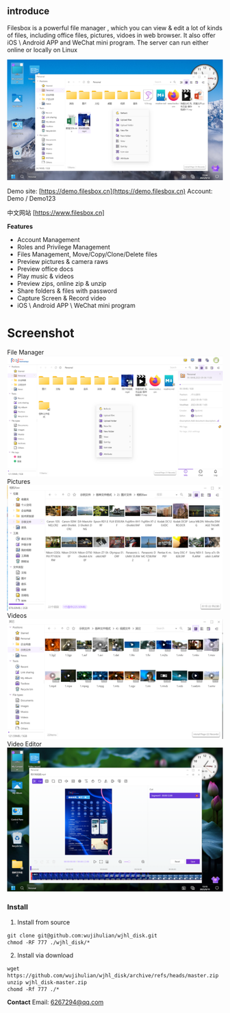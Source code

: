 ## introduce 
Filesbox is a powerful file manager , which you can view & edit a lot of kinds of  files, including office files, pictures, vidoes in web browser. It also offer iOS \ Android APP and WeChat mini program. The server can run either online or locally on Linux

![](md/7c96e5a5bc1640feb5977ebf43ae8fd81694489134138_60012.png)


Demo site: [https://demo.filesbox.cn](https://demo.filesbox.cn)
Account: Demo / Demo123

中文网站 [https://www.filesbox.cn]

**Features**

- Account Management
- Roles and Privilege Management
- Files Management, Move/Copy/Clone/Delete files
- Preview pictures & camera raws
- Preview office docs
- Play music & videos
- Preview zips, online zip & unzip
- Share folders & files with password
- Capture Screen & Record video
- iOS \ Android APP \ WeChat mini program


# Screenshot

File Manager
![](md/d5d77483bce74b888d053d60810410a11694754791863_60012.png)
Pictures
![](md/a14b6be68e734f06a23d1975848fe74d1694755242303_60012.png)
Videos 
![](md/126080467cce489f93587e6af91592721694755064625_60012.png)
Video Editor
![](md/b7c5ab69d5e64bed9d1553c8a65d251d1694754947257_60012.png)



### Install

1. Install from source


```
git clone git@github.com:wujihulian/wjhl_disk.git
chmod -RF 777 ./wjhl_disk/*
```


2. Install via download


```
wget https://github.com/wujihulian/wjhl_disk/archive/refs/heads/master.zip
unzip wjhl_disk-master.zip
chomd -Rf 777 ./*
```





**Contact**
Email: 6267294@qq.com



